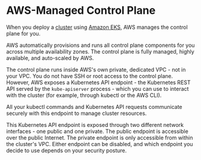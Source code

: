 
# AWS-Managed Control Plane

When you deploy a [cluster](../../kubernetes/clusters) using [Amazon EKS](../what-is-amazon-eks), AWS manages 
the control plane for you.

AWS automatically provisions and runs all control plane components for you across multiple availability zones. The 
control plane is fully managed, highly available, and auto-scaled by AWS.

The control plane runs inside AWS's own private, dedicated VPC - not in your VPC. You do not have SSH or root access to
the control plane. However, AWS exposes a Kubernetes API endpoint - the Kubernetes REST API served by the 
`kube-apiserver` process - which you can use to interact with the cluster (for example, through kubectl or the AWS CLI).

All your kubectl commands and Kubernetes API requests communicate securely with this endpoint to manage cluster resources.

This Kubernetes API endpoint is exposed through two different network interfaces - one public and one private.
The public endpoint is accessible over the public Internet. The private endpoint is only accessible from within the 
cluster's VPC. Either endpoint can be disabled, and which endpoint you decide to use depends on your security posture.

